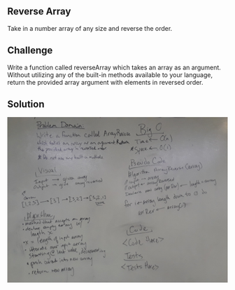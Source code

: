 ﻿## Reverse Array
  Take in a number array of any size and reverse the order. 
​
## Challenge
  Write a function called reverseArray which takes 
  an array as an argument. Without utilizing any of the 
  built-in methods available to your language, return the provided 
  array argument with elements in reversed order.​
## Solution
![Reverse Array](https://github.com/Rhiannon98/Algorithms_and_Data_Structures/blob/master/Assests/ArrayReverse01)